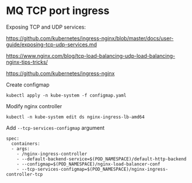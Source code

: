# MQ TCP port ingress

Exposing TCP and UDP services:

https://github.com/kubernetes/ingress-nginx/blob/master/docs/user-guide/exposing-tcp-udp-services.md

https://www.nginx.com/blog/tcp-load-balancing-udp-load-balancing-nginx-tips-tricks/

https://github.com/kubernetes/ingress-nginx

Create configmap

    kubectl apply -n kube-system -f configmap.yaml

Modify nginx controller

    kubectl -n kube-system edit ds nginx-ingress-lb-amd64

Add `--tcp-services-configmap` argument

    spec:
      containers:
      - args:
        - /nginx-ingress-controller
        - --default-backend-service=$(POD_NAMESPACE)/default-http-backend
        - --configmap=$(POD_NAMESPACE)/nginx-load-balancer-conf
        - --tcp-services-configmap=$(POD_NAMESPACE)/nginx-ingress-controller-tcp

